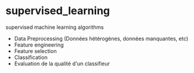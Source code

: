 # supervised_learning
supervised machine learning algorithms
- Data Preprocessing (Données hétérogènes, données manquantes, etc)
- Feature engineering
- Feature selection
- Classification
- Evaluation de la qualité d'un classifieur
